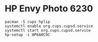 # HP Envy Photo 6230

    pacman -S cups hplip
    systemctl enable org.cups.cupsd.service
    systemctl start org.cups.cupsd.service
    hp-setup -i HP6A0C9C
